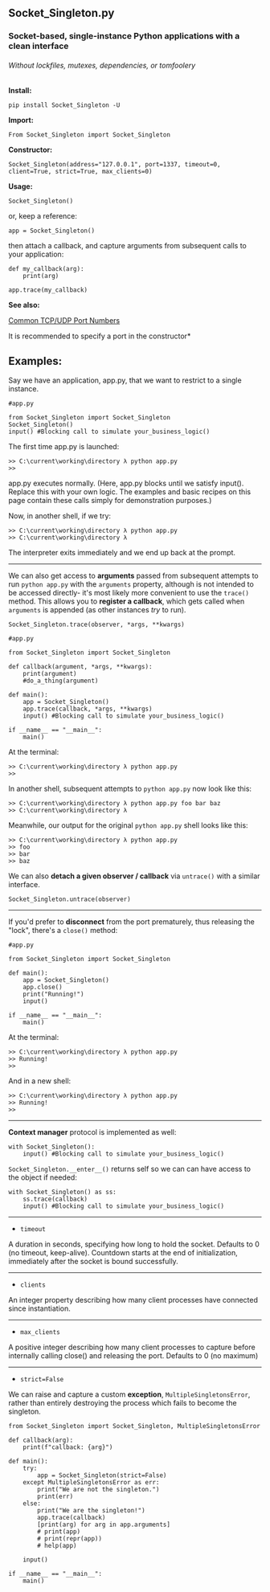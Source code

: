 ## Socket_Singleton.py

### Socket-based, single-instance Python applications with a clean interface

###### *Without lockfiles, mutexes, dependencies, or tomfoolery*

**Install:**

`pip install Socket_Singleton -U`

**Import:**

`From Socket_Singleton import Socket_Singleton`

**Constructor:**

`Socket_Singleton(address="127.0.0.1", port=1337, timeout=0, client=True, strict=True, max_clients=0)`

**Usage:**

`Socket_Singleton()`

or, keep a reference:

`app = Socket_Singleton()`

then attach a callback, and capture arguments from subsequent calls to your application:

```
def my_callback(arg):
    print(arg)

app.trace(my_callback)
```

**See also:**

[Common TCP/UDP Port Numbers](https://en.wikipedia.org/wiki/List_of_TCP_and_UDP_port_numbers)

It is recommended to specify a port in the constructor*


Examples:
---

Say we have an application, app.py, that we want to restrict to a single instance.
```
#app.py

from Socket_Singleton import Socket_Singleton
Socket_Singleton()
input() #Blocking call to simulate your_business_logic() 
```
The first time app.py is launched:
```
>> C:\current\working\directory λ python app.py
>> 
```
app.py executes normally. (Here, app.py blocks until we satisfy input(). Replace this with your own logic. The examples and basic recipes on this page contain these calls simply for demonstration purposes.)

Now, in another shell, if we try:
```
>> C:\current\working\directory λ python app.py
>> C:\current\working\directory λ
```
The interpreter exits immediately and we end up back at the prompt.

---
We can also get access to **arguments** passed from subsequent attempts to run `python app.py` with the `arguments` property, although is not intended to be accessed directly- it's most likely more convenient to use the `trace()` method. This allows you to **register a callback**, which gets called when `arguments` is appended (as other instances *try* to run).

`Socket_Singleton.trace(observer, *args, **kwargs)`

```
#app.py

from Socket_Singleton import Socket_Singleton

def callback(argument, *args, **kwargs):
    print(argument)
    #do_a_thing(argument)

def main():
    app = Socket_Singleton()
    app.trace(callback, *args, **kwargs)
    input() #Blocking call to simulate your_business_logic() 

if __name__ == "__main__":
    main()
```
At the terminal:
```
>> C:\current\working\directory λ python app.py
>> 
```

In another shell, subsequent attempts to `python app.py` now look like this:
```
>> C:\current\working\directory λ python app.py foo bar baz
>> C:\current\working\directory λ
```
Meanwhile, our output for the original `python app.py` shell looks like this:
```
>> C:\current\working\directory λ python app.py
>> foo
>> bar
>> baz
```

We can also **detach a given observer / callback** via `untrace()` with a similar interface. 

`Socket_Singleton.untrace(observer)`

---
If you'd prefer to **disconnect** from the port prematurely, thus releasing the "lock", there's a `close()` method:

```
#app.py

from Socket_Singleton import Socket_Singleton

def main():
    app = Socket_Singleton()
    app.close()
    print("Running!")
    input()

if __name__ == "__main__":
    main()
```
At the terminal:
```
>> C:\current\working\directory λ python app.py
>> Running!
>> 
```
And in a new shell:
```
>> C:\current\working\directory λ python app.py
>> Running!
>> 
```

---

**Context manager** protocol is implemented as well:

```
with Socket_Singleton():
    input() #Blocking call to simulate your_business_logic()
```

`Socket_Singleton.__enter__()` returns self so we can can have access to the object if needed:

```
with Socket_Singleton() as ss:
    ss.trace(callback)
    input() #Blocking call to simulate your_business_logic()
```

---
- `timeout`

A duration in seconds, specifying how long to hold the socket. Defaults to 0 (no timeout, keep-alive). Countdown starts at the end of initialization, immediately after the socket is bound successfully. 

---

- `clients`

An integer property describing how many client processes have connected since instantiation.

---

- `max_clients`

A positive integer describing how many client processes to capture before internally calling close() and releasing the port. Defaults to 0 (no maximum)

---

- `strict=False`
 
We can raise and capture a custom **exception**, `MultipleSingletonsError`, rather than entirely destroying the process which fails to become the singleton.

```
from Socket_Singleton import Socket_Singleton, MultipleSingletonsError

def callback(arg):
    print(f"callback: {arg}")

def main():
    try:
        app = Socket_Singleton(strict=False)
    except MultipleSingletonsError as err:
        print("We are not the singleton.")
        print(err)
    else:
        print("We are the singleton!")
        app.trace(callback)
        [print(arg) for arg in app.arguments]
        # print(app)
        # print(repr(app))
        # help(app)

    input()

if __name__ == "__main__":
    main()
```
